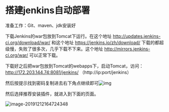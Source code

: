 # 搭建jenkins自动部署

准备工作：Git、maven、jdk安装好

下载Jenkins的war包放到Tomcat下运行。在这个地址 http://updates.jenkins-ci.org/download/war/ 和这个地址 https://jenkins.io/zh/download/ 下载的都超级慢，失败了很多次，几乎下载不下来。这个地址 http://mirrors.jenkins-ci.org/war/ 可以正常下载。

下载好之后把war包放到Tomcat的webapps下，启动Tomcat，访问： http://172.203.144.74:8081/jenkins/ （http://ip:port/jenkins）

 然后按提示找到密码复制进去右下角点继续即可![img](https://img-blog.csdn.net/20180811152545238?watermark/2/text/aHR0cHM6Ly9ibG9nLmNzZG4ubmV0L3FxXzM3MzcyMDA3/font/5a6L5L2T/fontsize/400/fill/I0JBQkFCMA==/dissolve/70) 

然后选择推荐安装插件，就进入到下面的页面。

![image-20191212164724348](C:\Users\zyp\AppData\Roaming\Typora\typora-user-images\image-20191212164724348.png)

